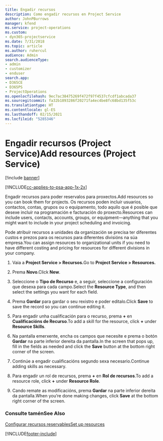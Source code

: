 ```yaml
---
title: Engadir recursos
description: Como engadir recursos en Project Service
author: JohnPBurrows
manager: kfend
ms.service: project-operations
ms.custom:
- dyn365-projectservice
ms.date: 7/31/2018
ms.topic: article
ms.author: ruhercul
audience: Admin
search.audienceType:
- admin
- customizer
- enduser
search.app:
- D365CE
- D365PS
- ProjectOperations
ms.openlocfilehash: 9ec7ac38475269f472f97f4537cfcdf1abcada37
ms.sourcegitcommit: fa32b1893286f20271fa4ec4be8fc68bd135f53c
ms.translationtype: HT
ms.contentlocale: gl-ES
ms.lasthandoff: 02/15/2021
ms.locfileid: "5285346"
---
```

# <a name="add-resources-project-service"></a><span data-ttu-id="e54dd-103">Engadir recursos (Project Service)</span><span class="sxs-lookup"><span data-stu-id="e54dd-103">Add resources (Project Service)</span></span>

[!include [banner](../includes/psa-now-project-operations.md)]

[!INCLUDE[cc-applies-to-psa-app-1x-2x](../includes/cc-applies-to-psa-app-1x-2x.md)]

<span data-ttu-id="e54dd-104">Engadir recursos para poder reservalos para proxectos.</span><span class="sxs-lookup"><span data-stu-id="e54dd-104">Add resources so you can book them for projects.</span></span> <span data-ttu-id="e54dd-105">Os recursos poden incluír usuarios, contactos, contas, grupos ou o equipamento, todo aquilo que é posible que desexe incluír na programación e facturación do proxecto.</span><span class="sxs-lookup"><span data-stu-id="e54dd-105">Resources can include users, contacts, accounts, groups, or equipment—anything that you might want to include in your project scheduling and invoicing.</span></span>  
  
<span data-ttu-id="e54dd-106">Pode atribuír recursos a unidades da organización se precisa ter diferentes custos e prezos para os recursos para diferentes divisións na súa empresa.</span><span class="sxs-lookup"><span data-stu-id="e54dd-106">You can assign resources to organizational units if you need to have different costing and pricing for resources for different divisions in your company.</span></span>  
  
1.  <span data-ttu-id="e54dd-107">Vaia a **Project Service > Recursos.**</span><span class="sxs-lookup"><span data-stu-id="e54dd-107">Go to **Project Service > Resources.**</span></span>  
  
2.  <span data-ttu-id="e54dd-108">Prema **Novo**.</span><span class="sxs-lookup"><span data-stu-id="e54dd-108">Click **New**.</span></span>  
  
3.  <span data-ttu-id="e54dd-109">Seleccione o **Tipo de Recurso** e, a seguir, seleccione a configuración que desexa para cada campo.</span><span class="sxs-lookup"><span data-stu-id="e54dd-109">Select the **Resource Type**, and then select the settings you want for each field.</span></span>  
  
4.  <span data-ttu-id="e54dd-110">Prema **Gardar** para gardar o seu rexistro e poder editalo.</span><span class="sxs-lookup"><span data-stu-id="e54dd-110">Click **Save** to save the record so you can continue editing it.</span></span>  
  
5.  <span data-ttu-id="e54dd-111">Para engadir unha cualificación para o recurso, prema **+** en **Cualificacións de Recurso**.</span><span class="sxs-lookup"><span data-stu-id="e54dd-111">To add a skill for the resource, click **+** under **Resource Skills**.</span></span>  
  
6.  <span data-ttu-id="e54dd-112">Na pantalla emerxente, encha os campos que necesite e prema o botón **Gardar** na parte inferior dereita da pantalla.</span><span class="sxs-lookup"><span data-stu-id="e54dd-112">In the screen that pops up, fill in the fields as needed and click the **Save** button at the bottom right corner of the screen.</span></span>  
  
7.  <span data-ttu-id="e54dd-113">Continúe a engadir cualificacións segundo sexa necesario.</span><span class="sxs-lookup"><span data-stu-id="e54dd-113">Continue adding skills as necessary.</span></span>  
  
8.  <span data-ttu-id="e54dd-114">Para engadir un rol de recursos, prema **+** en **Rol de recursos**.</span><span class="sxs-lookup"><span data-stu-id="e54dd-114">To add a resource role, click **+** under **Resource Role**.</span></span>  
  
9. <span data-ttu-id="e54dd-115">Cando remate as modificacións, prema **Gardar** na parte inferior dereita da pantalla.</span><span class="sxs-lookup"><span data-stu-id="e54dd-115">When you’re done making changes, click **Save** at the bottom right corner of the screen.</span></span>  
  
### <a name="see-also"></a><span data-ttu-id="e54dd-116">Consulte tamén</span><span class="sxs-lookup"><span data-stu-id="e54dd-116">See Also</span></span>  
 [<span data-ttu-id="e54dd-117">Configurar recursos reservables</span><span class="sxs-lookup"><span data-stu-id="e54dd-117">Set up resources</span></span>](../psa/set-up-resources.md)


[!INCLUDE[footer-include](../includes/footer-banner.md)]